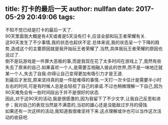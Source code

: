 title: 打卡的最后一天
author: nullfan
date: 2017-05-29 20:49:06
tags:
---
不知不觉已经是打卡的最后一天了.  
90天里面我大概是有4天或者是5天没有打卡,应该全部和玩王者荣耀有关.  
这90天发生了不少事情,我的状态也起伏不定.总体来说,我的状态呈一个下降的趋势,造成这个的主要原因就是我开始玩王者荣耀了.当然,具体我玩王者荣耀的原因也说过了.  
倒不是玩游戏是一件罪大恶极的事,而是我现在花了太多时间在游戏上了,竟然有些失去了原来的自己.如果喜欢一个人,是需要互相融入彼此的世界,而不是一味地迁就某一个人,失去了自我.你得让自己变得更加有吸引力才是王道.  
到最后才发现,原来坚持真的是一件挺难得的事情.一天打一次卡估计是需要半小时左右的时间,可是有时候人总是会轻视了自己的承诺.不过也稍微理解一下自己,因为90天难免会有一些时间段出于并不是很好的状态.  
因此,对于这90天的活动,我是很感激的,因为我留下了不少文字,让我自己反思和进步；我对自己的表现当然是不满意的,当初的雄心还是没能敌过岁月的侵蚀.  
如果还有一次这样的活动,我知道我很难坚持下来.这点理解或许也可以当作这次活动的收获吧.  
